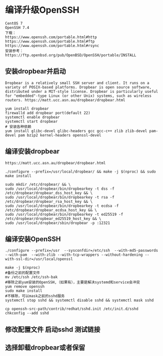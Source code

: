 # 编译升级OpenSSH
```
CentOS 7
OpenSSH 7.4
下载：
https://www.openssh.com/portable.html#http
https://www.openssh.com/portable.html#ftp
https://www.openssh.com/portable.html#rsync
安装参考：
https://ftp.openbsd.org/pub/OpenBSD/OpenSSH/portable/INSTALL
```
## 安装dropbear并启动
`
Dropbear is a relatively small SSH server and client. It runs on a variety of POSIX-based platforms. Dropbear is open source software, distributed under a MIT-style license. Dropbear is particularly useful for "embedded"-type Linux (or other Unix) systems, such as wireless routers.
https://matt.ucc.asn.au/dropbear/dropbear.html
`
```
yum install dropbear
firewalld add dropbear port(default 22)
systemctl enable dropbear
systemctl start dropbear
# 安装各种依赖
yum install glibc-devel glibc-headers gcc gcc-c++ zlib zlib-devel pam-devel pam bzip2 kernel-headers openssl-devel
```
## 编译安装dropbear
```
https://matt.ucc.asn.au/dropbear/dropbear.html

./configure --prefix=/usr/local/dropbear/ && make -j $(nproc) && sudo make install

sudo mkdir /etc/dropbear/ && \
sudo /usr/local/dropbear/bin/dropbearkey -t dss -f /etc/dropbear/dropbear_dss_host_key && \
sudo /usr/local/dropbear/bin/dropbearkey -t rsa -f /etc/dropbear/dropbear_rsa_host_key && \
sudo /usr/local/dropbear/bin/dropbearkey -t ecdsa -f /etc/dropbear/dropbear_ecdsa_host_key && \
sudo /usr/local/dropbear/bin/dropbearkey -t ed25519 -f /etc/dropbear/dropbear_ed25519_host_key && \
sudo /usr/local/dropbear/sbin/dropbear -p :12321
```
## 编译安装OpenSSH
```
./configure --prefix=/usr  --sysconfdir=/etc/ssh  --with-md5-passwords  --with-pam  --with-zlib --with-tcp-wrappers --without-hardening --with-ssl-dir=/usr/local/openssl

make -j $(nproc)
#备份之前的配置文件
mv /etc/ssh /etc/ssh-bak
#移除之前yum安装的OpenSSH,（如果有），主要是解决systemd和service会冲突
yum remove openssh
sudo make install
#不移除，可以mask之前的sshd服务
systemctl stop sshd && systemctl disable sshd && systemctl mask sshd

cp openssh-src-path/contrib/redhat/sshd.init /etc/init.d/sshd
chkconfig --add sshd
```

## 修改配置文件 启动sshd 测试链接

## 选择卸载dropbear或者保留
